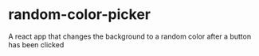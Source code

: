# random-color-picker
A react app that changes the background to a random color after a button has been clicked
